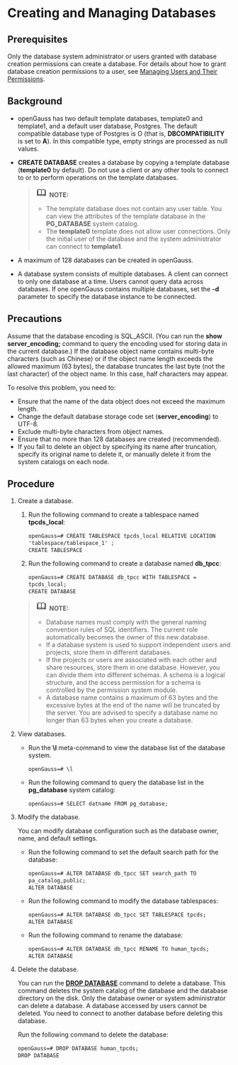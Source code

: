 # Creating and Managing Databases<a name="EN-US_TOPIC_0000001208299065"></a>

## Prerequisites<a name="en-us_topic_0283136807_en-us_topic_0237120295_en-us_topic_0059779126_s82a10b03aef44f24a8b835912c58dd5b"></a>

Only the database system administrator or users granted with database creation permissions can create a database. For details about how to grant database creation permissions to a user, see  [Managing Users and Their Permissions](en-us_topic_0000001208538067.md).

## Background<a name="en-us_topic_0283136807_en-us_topic_0237120295_en-us_topic_0059779126_s4b8e4eb214404dc8a2dfd174a7245290"></a>

-   openGauss has two default template databases, template0 and template1, and a default user database, Postgres. The default compatible database type of Postgres is O \(that is,  **DBCOMPATIBILITY**  is set to  **A**\). In this compatible type, empty strings are processed as null values.
-   **CREATE DATABASE**  creates a database by copying a template database \(**template0**  by default\). Do not use a client or any other tools to connect to or to perform operations on the template databases.

    >![](public_sys-resources/icon-note.gif) **NOTE:** 
    >-   The template database does not contain any user table. You can view the attributes of the template database in the  **PG\_DATABASE**  system catalog.
    >-   The  **template0**  template does not allow user connections. Only the initial user of the database and the system administrator can connect to  **template1**.

-   A maximum of 128 databases can be created in openGauss.
-   A database system consists of multiple databases. A client can connect to only one database at a time. Users cannot query data across databases. If one openGauss contains multiple databases, set the  **-d**  parameter to specify the database instance to be connected.

## Precautions<a name="en-us_topic_0283136807_en-us_topic_0237120295_en-us_topic_0059779126_section19939134010190"></a>

Assume that the database encoding is SQL\_ASCII. \(You can run the  **show server\_encoding;**  command to query the encoding used for storing data in the current database.\) If the database object name contains multi-byte characters \(such as Chinese\) or if the object name length exceeds the allowed maximum \(63 bytes\), the database truncates the last byte \(not the last character\) of the object name. In this case, half characters may appear.

To resolve this problem, you need to:

-   Ensure that the name of the data object does not exceed the maximum length.
-   Change the default database storage code set \(**server\_encoding**\) to UTF-8.
-   Exclude multi-byte characters from object names.
-   Ensure that no more than 128 databases are created \(recommended\).
-   If you fail to delete an object by specifying its name after truncation, specify its original name to delete it, or manually delete it from the system catalogs on each node.

## Procedure<a name="en-us_topic_0283136807_en-us_topic_0237120295_en-us_topic_0059779126_s2c34996198bd4ad8b9eb15de09d68bcb"></a>

1.  Create a database.

    1.  Run the following command to create a tablespace named  **tpcds\_local**:

        ```
        openGauss=# CREATE TABLESPACE tpcds_local RELATIVE LOCATION 'tablespace/tablespace_1' ;
        CREATE TABLESPACE
        ```

    2.  Run the following command to create a database named  **db\_tpcc**:

        ```
        openGauss=# CREATE DATABASE db_tpcc WITH TABLESPACE = tpcds_local;
        CREATE DATABASE
        ```

    >![](public_sys-resources/icon-note.gif) **NOTE:** 
    >-   Database names must comply with the general naming convention rules of SQL identifiers. The current role automatically becomes the owner of this new database.
    >-   If a database system is used to support independent users and projects, store them in different databases.
    >-   If the projects or users are associated with each other and share resources, store them in one database. However, you can divide them into different schemas. A schema is a logical structure, and the access permission for a schema is controlled by the permission system module.
    >-   A database name contains a maximum of 63 bytes and the excessive bytes at the end of the name will be truncated by the server. You are advised to specify a database name no longer than 63 bytes when you create a database.

2.  View databases.
    -   Run the  **\\l**  meta-command to view the database list of the database system.

        ```
        openGauss=# \l
        ```

    -   Run the following command to query the database list in the  **pg\_database**  system catalog:

        ```
        openGauss=# SELECT datname FROM pg_database;
        ```

3.  Modify the database.

    You can modify database configuration such as the database owner, name, and default settings.

    -   Run the following command to set the default search path for the database:

        ```
        openGauss=# ALTER DATABASE db_tpcc SET search_path TO pa_catalog,public;
        ALTER DATABASE
        ```

    -   Run the following command to modify the database tablespaces:

        ```
        openGauss=# ALTER DATABASE db_tpcc SET TABLESPACE tpcds;
        ALTER DATABASE
        ```

    -   Run the following command to rename the database:

        ```
        openGauss=# ALTER DATABASE db_tpcc RENAME TO human_tpcds;
        ALTER DATABASE
        ```

4.  Delete the database.

    You can run the  **[DROP DATABASE](en-us_topic_0000001163058100.md)**  command to delete a database. This command deletes the system catalog of the database and the database directory on the disk. Only the database owner or system administrator can delete a database. A database accessed by users cannot be deleted. You need to connect to another database before deleting this database.

    Run the following command to delete the database:

    ```
    openGauss=# DROP DATABASE human_tpcds;
    DROP DATABASE
    ```
